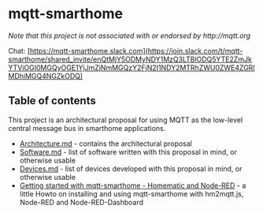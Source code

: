 # mqtt-smarthome

_Note that this project is not associated with or endorsed by http://mqtt.org_

Chat: [https://mqtt-smarthome.slack.com](https://join.slack.com/t/mqtt-smarthome/shared_invite/enQtMjY5ODMyNDY1MzQ3LTBlODQ5YTE2ZmJkYTViOGI0MGQyOGE1YjJmZjNmMGQzY2FjN2I1NDY2MTRhZWU0ZWE4ZGRlMDhiMGQ4NGZkODQ)

## Table of contents

This project is an architectural proposal for using MQTT as the low-level central message bus in smarthome applications.

* [Architecture.md](Architecture.md) - contains the architectural proposal
* [Software.md](Software.md) - list of software written with this proposal in mind, or otherwise usable
* [Devices.md](Devices.md) - list of devices developed with this proposal in mind, or
  otherwise usable
* [Getting started with mqtt-smarthome - Homematic and Node-RED](howtos/homematic.md) - a little Howto on installing and using mqtt-smarthome with hm2mqtt.js, Node-RED and Node-RED-Dashboard
